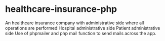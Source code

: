 # healthcare-insurance-php
An healthcare insurance company with administrative side where all operations are performed
Hospital administrative side
Patient administrative side
Use of phpmailer and php mail function to send mails across the app.
